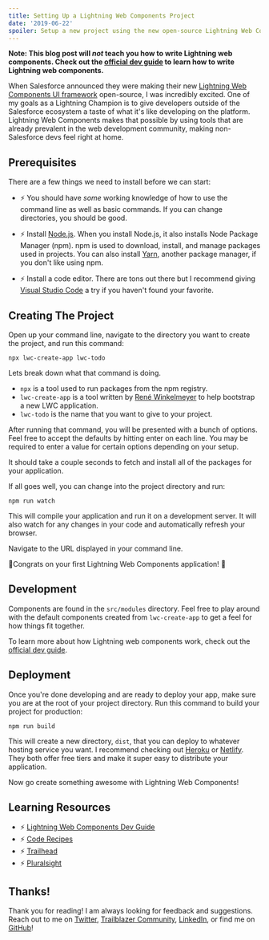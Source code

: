 ```yaml
---
title: Setting Up a Lightning Web Components Project
date: '2019-06-22'
spoiler: Setup a new project using the new open-source Lightning Web Components UI framework.
---
```


**Note: This blog post will _not_ teach you how to write Lightning web components. Check out the [official dev guide](https://lwc.dev/guide/introduction) to learn how to write Lightning web components.**

When Salesforce announced they were making their new [Lightning Web Components UI framework](https://lwc.dev/) open-source, I was incredibly excited. One of my goals as a Lightning Champion is to give developers outside of the Salesforce ecosystem a taste of what it's like developing on the platform. Lightning Web Components makes that possible by using tools that are already prevalent in the web development community, making non-Salesforce devs feel right at home.

## Prerequisites

There are a few things we need to install before we can start:

* ⚡️ You should have *some* working knowledge of how to use the command line as well as basic commands. If you can change directories, you should be good.

* ⚡️ Install [Node.js](https://nodejs.org/). When you install Node.js, it also installs Node Package Manager (npm). npm is used to download, install, and manage packages used in projects. You can also install [Yarn](https://yarnpkg.com/), another package manager, if you don't like using npm.

* ⚡️ Install a code editor. There are tons out there but I recommend giving [Visual Studio Code](https://code.visualstudio.com/) a try if you haven't found your favorite.

## Creating The Project

Open up your command line, navigate to the directory you want to create the project, and run this command:

```(zsh)
npx lwc-create-app lwc-todo
```
Lets break down what that command is doing.
* `npx` is a tool used to run packages from the npm registry.
* `lwc-create-app` is a tool written by [René Winkelmeyer](https://twitter.com/muenzpraeger) to help bootstrap a new LWC application.
* `lwc-todo` is the name that you want to give to your project.

After running that command, you will be presented with a bunch of options. Feel free to accept the defaults by hitting enter on each line. You may be required to enter a value for certain options depending on your setup.

It should take a couple seconds to fetch and install all of the packages for your application.

If all goes well, you can change into the project directory and run:

```(zsh)
npm run watch
```
This will compile your application and run it on a development server. It will also watch for any changes in your code and automatically refresh your browser.

Navigate to the URL displayed in your command line.

🎉Congrats on your first Lightning Web Components application! 🎉

## Development

Components are found in the `src/modules` directory. Feel free to play around with the default components created from `lwc-create-app` to get a feel for how things fit together.

To learn more about how Lightning web components work, check out the [official dev guide](https://lwc.dev/guide/introduction).

## Deployment

Once you're done developing and are ready to deploy your app, make sure you are at the root of your project directory. Run this command to build your project for production:

```(zsh)
npm run build
```

This will create a new directory, `dist`, that you can deploy to whatever hosting service you want. I recommend checking out [Heroku](https://www.heroku.com/) or [Netlify](https://www.netlify.com/). They both offer free tiers and make it super easy to distribute your application.

Now go create something awesome with Lightning Web Components!

## Learning Resources

* ⚡️ [Lightning Web Components Dev Guide](https://lwc.dev/guide/introduction)
* ⚡️ [Code Recipes](https://github.com/trailheadapps/lwc-recipes-oss)
* ⚡️ [Trailhead](https://trailhead.salesforce.com/en/content/learn/trails/build-lightning-web-components)
* ⚡️ [Pluralsight](https://www.pluralsight.com/courses/play-by-play-understanding-lightning-web-components-non-salesforce-developers)

## Thanks!

Thank you for reading! I am always looking for feedback and suggestions. Reach out to me on [Twitter](https://twitter.com/quinnmcphail), [Trailblazer Community](https://success.salesforce.com/ProfileView?u=0053000000BniNxAAJ), [LinkedIn](https://www.linkedin.com/in/quinnmcphail/), or find me on [GitHub](https://github.com/quinnmcphail)!